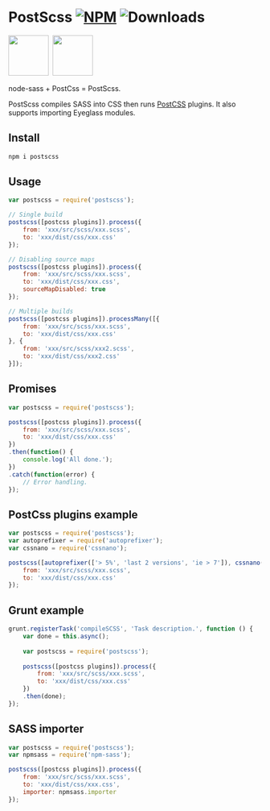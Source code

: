 # PostScss [![NPM](https://img.shields.io/npm/v/postscss?style=flat&logo=npm)](https://www.npmjs.com/package/postscss) ![Downloads](https://img.shields.io/endpoint?url=https%3A%2F%2Fraw.githubusercontent.com%2Fnicbell%2Fnpm-statistics%2Fmaster%2Fpackages%2Fpostscss.json&style=flat&logo=null&label=downloads&color=violet&link=https%3A%2F%2Fwww.npmjs.com%2Fpackage%2Fpostscss)

<img src="https://user-images.githubusercontent.com/151842/205453502-c92ab83c-1d6a-46fb-9d59-22eafe168047.png" width="80">&nbsp;&nbsp;<img src="https://user-images.githubusercontent.com/151842/205453464-8b3dd49a-9fb0-4276-814c-8994e7d36c4f.png" width="80">

node-sass +  PostCss = PostScss.

PostScss compiles SASS into CSS then runs [PostCSS](https://github.com/postcss/postcss) plugins. It also supports importing Eyeglass modules.

## Install
```sh
npm i postscss
```

## Usage
```js
var postscss = require('postscss');

// Single build
postscss([postcss plugins]).process({
    from: 'xxx/src/scss/xxx.scss',
    to: 'xxx/dist/css/xxx.css'
});

// Disabling source maps
postscss([postcss plugins]).process({
    from: 'xxx/src/scss/xxx.scss',
    to: 'xxx/dist/css/xxx.css',
    sourceMapDisabled: true
});

// Multiple builds
postscss([postcss plugins]).processMany([{
    from: 'xxx/src/scss/xxx.scss',
    to: 'xxx/dist/css/xxx.css'
}, {
    from: 'xxx/src/scss/xxx2.scss',
    to: 'xxx/dist/css/xxx2.css'
}]);
```
## Promises
```js
var postscss = require('postscss');

postscss([postcss plugins]).process({
    from: 'xxx/src/scss/xxx.scss',
    to: 'xxx/dist/css/xxx.css'
})
.then(function() {
    console.log('All done.');
})
.catch(function(error) {
    // Error handling.
});
```
## PostCss plugins example
```js
var postscss = require('postscss');
var autoprefixer = require('autoprefixer');
var cssnano = require('cssnano');

postscss([autoprefixer(['> 5%', 'last 2 versions', 'ie > 7']), cssnano()]).process({
    from: 'xxx/src/scss/xxx.scss',
    to: 'xxx/dist/css/xxx.css'
});
```
## Grunt example
```js
grunt.registerTask('compileSCSS', 'Task description.', function () {
    var done = this.async();
    
    var postscss = require('postscss');
    
    postscss([postcss plugins]).process({
        from: 'xxx/src/scss/xxx.scss',
        to: 'xxx/dist/css/xxx.css'
    })
    .then(done);
});
```
## SASS importer
```js
var postscss = require('postscss');
var npmsass = require('npm-sass');

postscss([postcss plugins]).process({
    from: 'xxx/src/scss/xxx.scss',
    to: 'xxx/dist/css/xxx.css',
    importer: npmsass.importer
});
```
